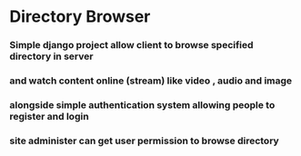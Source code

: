# Directory Browser

### Simple django project allow client to browse specified directory in server
### and watch content online (stream) like video , audio and image

### alongside simple authentication system allowing people to register and login
### site administer can get user permission to browse directory
